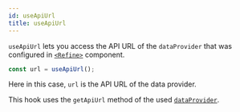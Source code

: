 ```yaml
---
id: useApiUrl
title: useApiUrl
---
```


`useApiUrl` lets you access the API URL of the `dataProvider` that was configured in [`<Refine>`][Refine] component.

```ts
const url = useApiUrl();
```

Here in this case, `url` is the API URL of the data provider.

This hook uses the `getApiUrl` method of the used [`dataProvider`][Data Provider].

[Refine]: /api-references/components/refine-config.md
[Data Provider]: /api-references/providers/data-provider.md
